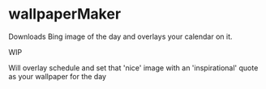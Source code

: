 # wallpaperMaker
Downloads Bing image of the day and overlays your calendar on it.

WIP

Will overlay schedule and set that 'nice' image with an 'inspirational' quote as your wallpaper for the day
